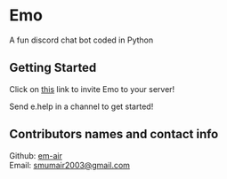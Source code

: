 # Emo

A fun discord chat bot coded in Python

## Getting Started

Click on [this](https://discord.com/oauth2/authorize?client_id=844954629569773568&scope=bot&permissions=2147847232) link to invite Emo to your server!

Send e.help in a channel to get started!

## Contributors names and contact info


Github: [em-air](https://github.com/ShMoUm)\
Email: smumair2003@gmail.com
